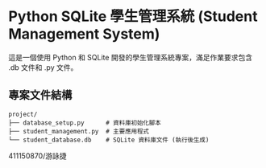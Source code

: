 # Python SQLite 學生管理系統 (Student Management System)

這是一個使用 Python 和 SQLite 開發的學生管理系統專案，滿足作業要求包含 .db 文件和 .py 文件。

## 專案文件結構

```
project/
├── database_setup.py      # 資料庫初始化腳本
├── student_management.py  # 主要應用程式
└── student_database.db    # SQLite 資料庫文件 (執行後生成)
```

411150870/游詠捷